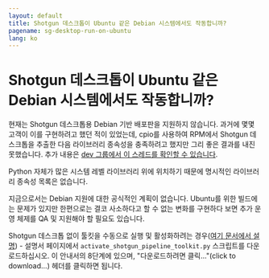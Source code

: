 ```yaml
---
layout: default
title: Shotgun 데스크톱이 Ubuntu 같은 Debian 시스템에서도 작동합니까?
pagename: sg-desktop-run-on-ubuntu
lang: ko
---
```


# Shotgun 데스크톱이 Ubuntu 같은 Debian 시스템에서도 작동합니까?

현재는 Shotgun 데스크톱용 Debian 기반 배포판을 지원하지 않습니다.
과거에 몇몇 고객이 이를 구현하려고 했던 적이 있었는데, cpio를 사용하여 RPM에서 Shotgun 데스크톱을 추출한 다음 라이브러리 종속성을 충족하려고 했지만 그리 좋은 결과를 내진 못했습니다. 추가 내용은 [dev 그룹에서 이 스레드를 확인할 수 있습니다](https://groups.google.com/a/shotgunsoftware.com/d/msg/shotgun-dev/nNBg4CKNBLc/naiGlJowBAAJ).

Python 자체가 많은 시스템 레벨 라이브러리 위에 위치하기 때문에 명시적인 라이브러리 종속성 목록은 없습니다.

지금으로서는 Debian 지원에 대한 공식적인 계획이 없습니다. Ubuntu를 위한 빌드에는 문제가 있지만 한편으로는 결코 사소하다고 할 수 없는 변화를 구현하다 보면 추가 운영 체제를 QA 및 지원해야 할 필요도 있습니다.

Shotgun 데스크톱 없이 툴킷을 수동으로 실행 및 활성화하려는 경우([여기 문서에서 설명](https://support.shotgunsoftware.com/hc/ko/articles/219033208#Step%208.%20Run%20the%20activation%20script)) - 설명서 페이지에서 `activate_shotgun_pipeline_toolkit.py` 스크립트를 다운로드하십시오. 이 안내서의 8단계에 있으며, "다운로드하려면 클릭..."(click to download...) 헤더를 클릭하면 됩니다.


